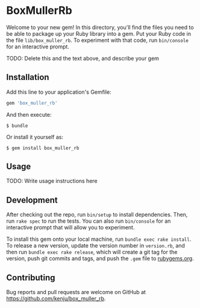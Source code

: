 # BoxMullerRb

Welcome to your new gem! In this directory, you'll find the files you need to be able to package up your Ruby library into a gem. Put your Ruby code in the file `lib/box_muller_rb`. To experiment with that code, run `bin/console` for an interactive prompt.

TODO: Delete this and the text above, and describe your gem

## Installation

Add this line to your application's Gemfile:

```ruby
gem 'box_muller_rb'
```

And then execute:

    $ bundle

Or install it yourself as:

    $ gem install box_muller_rb

## Usage

TODO: Write usage instructions here

## Development

After checking out the repo, run `bin/setup` to install dependencies. Then, run `rake spec` to run the tests. You can also run `bin/console` for an interactive prompt that will allow you to experiment.

To install this gem onto your local machine, run `bundle exec rake install`. To release a new version, update the version number in `version.rb`, and then run `bundle exec rake release`, which will create a git tag for the version, push git commits and tags, and push the `.gem` file to [rubygems.org](https://rubygems.org).

## Contributing

Bug reports and pull requests are welcome on GitHub at https://github.com/kenju/box_muller_rb.
